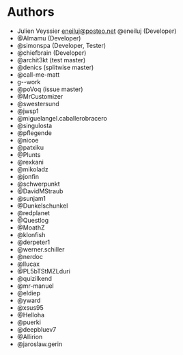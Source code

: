 # Authors

* Julien Veyssier <eneiluj@posteo.net> @eneiluj (Developer)
* @Almamu (Developer)
* @simonspa (Developer, Tester)
* @chiefbrain (Developer)
* @archit3kt (test master)
* @denics (splitwise master)
* @call-me-matt
* g--work
* @poVoq (issue master)
* @MrCustomizer
* @swestersund
* @jwsp1
* @miguelangel.caballerobracero
* @singulosta
* @pflegende
* @nicoe
* @patxiku
* @Plunts
* @rexkani
* @mikoladz
* @jonfin
* @schwerpunkt
* @DavidMStraub
* @sunjam1
* @Dunkelschunkel
* @redplanet
* @Questlog
* @MoathZ
* @klonfish
* @derpeter1
* @werner.schiller
* @nerdoc
* @llucax
* @PL5bTStMZLduri
* @quizilkend
* @mr-manuel
* @eldiep
* @yward
* @xsus95
* @Helloha
* @puerki
* @deepbluev7
* @Allirion
* @jaroslaw.gerin
